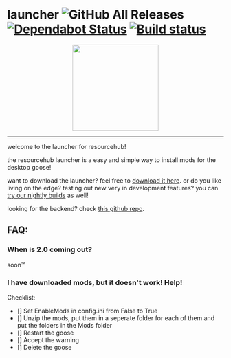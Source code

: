 
# launcher ![GitHub All Releases](https://img.shields.io/github/downloads/desktopgooseunofficial/launcher/total) [![Dependabot Status](https://api.dependabot.com/badges/status?host=github&repo=DesktopGooseUnofficial/launcher)](https://dependabot.com) [![Build status](https://ci.appveyor.com/api/projects/status/q2iccrkgxriosdmd?svg=true)](https://ci.appveyor.com/project/VukAnd/launcher)

<p align="center">
<img width="200" height="200" src="https://i.imgur.com/ma8iAVM.png">
</p>

---

welcome to the launcher for resourcehub!

the resourcehub launcher is a easy and simple way to install mods for the desktop goose!

want to download the launcher? feel free to [download it here](https://github.com/desktopgooseunofficial/launcher/releases/latest). or do you like living on the edge? testing out new very in development features? you can [try our nightly builds](https://github.com/DesktopGooseUnofficial/launcher-nightly/releases/latest) as well!

looking for the backend? check [this github repo](https://github.com/desktopgooseunofficial/launcher-backend). 

## FAQ:

### When is 2.0 coming out?

soon™️

### I have downloaded mods, but it doesn't work! Help!

Checklist:
- [] Set EnableMods in config.ini from False to True
- [] Unzip the mods, put them in a seperate folder for each of them and put the folders in the Mods folder
- [] Restart the goose
- [] Accept the warning
- [] Delete the goose
